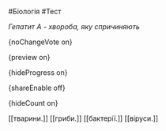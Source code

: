#Біологія #Тест

*Гепатит А - хвороба, яку спричиняють*

{noChangeVote on}

{preview on}

{hideProgress on}

{shareEnable off}

{hideCount on}

[[тварини.]]
[[гриби.]]
[[бактерії.]]
[[віруси.]]

